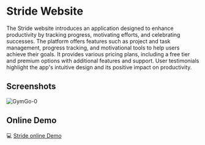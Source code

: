 
# Stride Website

The Stride website introduces an application designed to enhance productivity by tracking progress, motivating efforts, and celebrating successes. The platform offers features such as project and task management, progress tracking, and motivational tools to help users achieve their goals. It provides various pricing plans, including a free tier and premium options with additional features and support. User testimonials highlight the app's intuitive design and its positive impact on productivity.


## Screenshots

![GymGo-0](https://github.com/user-attachments/assets/458c7e48-435c-4d00-a4c1-396b2db4d383)

## Online Demo

💻 [Stride online Demo](https://devseni.github.io/Stride-Website)
